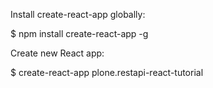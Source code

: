 Install create-react-app globally:

  $ npm install create-react-app -g

Create new React app:

  $ create-react-app plone.restapi-react-tutorial
